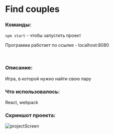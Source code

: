 # Find couples

### Команды:

`npm start` - чтобы запустить проект

Программа работает по ссылке - localhost:8080

<br/>

### Описание: 

Игра, в которой нужно найти свою пару

### Что использовалось: 

React, webpack

### Скриншот проекта:

![projectScreen](https://sun9-5.userapi.com/impg/DZTOKSdQLV4vL99WDhkew6sg5Iu5nJaOciv33Q/wqwDzOv9OJ0.jpg?size=1920x1040&quality=96&sign=86b3a30f31e14121868aec068fb53e96)
